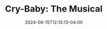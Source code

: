 ---
title: "Cry-Baby: The Musical"
Theatre: Orange Park Community Theatre
Venue: Orange Park Community Theatre
date: 2024-06-15T12:13:13-04:00
opening_date: 2025-01-17
closing_date: 2025-02-02
showtimes:
  - 2025-01-17 20:00:00
  - 2025-01-18 20:00:00
  - 2025-01-19 14:00:00
  - 2025-01-24 20:00:00
  - 2025-01-25 20:00:00
  - 2025-01-26 14:00:00
  - 2025-01-31 20:00:00
  - 2025-02-01 20:00:00
  - 2025-02-02 14:00:00
featured_image: 
featured_image_alt: 
featured_image_caption: 
featured_image_attr: 
featured_image_attr_link: 
playbill:
Website: 
Tickets: 
show_details: 
- Book: 
  - Mark O'Donnell - wiki
  - Thomas Meehan - wiki
- Music:	Adam Schlesinger - wiki
- Lyrics: David Javerbaum - wiki
- Basis: Cry Baby - wiki
cast:
crew:
- Director: Daniel Starling
orchestra:
genres: 
Description: 
---